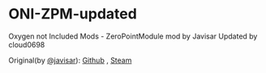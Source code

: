 # ONI-ZPM-updated
Oxygen not Included Mods - ZeroPointModule mod by Javisar
Updated by cloud0698

Original(by [@javisar](https://github.com/javisar)): [Github](https://github.com/javisar/ONI-Modloader-Mods) , [Steam](https://steamcommunity.com/sharedfiles/filedetails/?id=1715786411)
